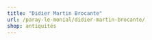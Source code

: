```yaml
---
title: "Didier Martin Brocante"
url: /paray-le-monial/didier-martin-brocante/
shop: antiquités
---
```

